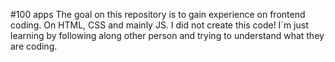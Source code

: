 #100 apps
The goal on this repository is to gain experience on frontend coding. On HTML, CSS and mainly JS.
I did not create this code! I´m just learning by following along other person and trying to understand what they are coding.